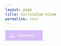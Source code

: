 ```yaml
---
layout: page
title: Curriculum Vitae
permalink: /cv/
---
```


<style>
.buttonDownload {
	display: inline-block;
	position: relative;
	padding: 10px 25px;
  
	background-color: #d7bef7;
	color: white;
  
	font-family: sans-serif;
	text-decoration: none;
	font-size: 0.9em;
	text-align: center;
	text-indent: 15px;
}

.buttonDownload:hover {
	background-color: #333;
	color: white;
}

.buttonDownload:before, .buttonDownload:after {
	content: ' ';
	display: block;
	position: absolute;
	left: 15px;
	top: 52%;
}

/* Download box shape  */
.buttonDownload:before {
	width: 10px;
	height: 2px;
	border-style: solid;
	border-width: 0 2px 2px;
}

/* Download arrow shape */
.buttonDownload:after {
	width: 0;
	height: 0;
	margin-left: 3px;
	margin-top: -7px;
  
	border-style: solid;
	border-width: 4px 4px 0 4px;
	border-color: transparent;
	border-top-color: inherit;
	
	animation: downloadArrow 2s linear infinite;
	animation-play-state: paused;
}

.buttonDownload:hover:before {
	border-color: #d7bef7;
}

.buttonDownload:hover:after {
	border-top-color: #d7bef7;
	animation-play-state: running;
}

/* keyframes for the download icon anim */
@keyframes downloadArrow {
	/* 0% and 0.001% keyframes used as a hackish way of having the button frozen on a nice looking frame by default */
	0% {
		margin-top: -7px;
		opacity: 1;
	}
	
	0.001% {
		margin-top: -15px;
		opacity: 0;
	}
	
	50% {
		opacity: 1;
	}
	
	100% {
		margin-top: 0;
		opacity: 0;
	}
}
</style>

<a href="/assets/cv.pdf" class="buttonDownload" download="Sreekar-CV.pdf">Download</a>